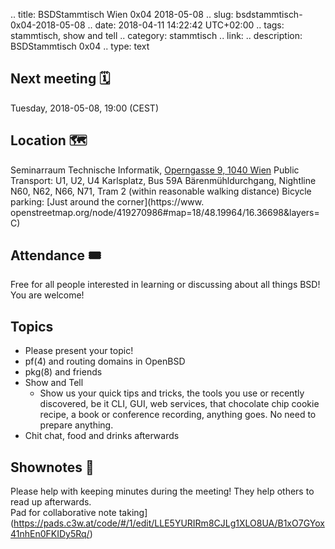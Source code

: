 .. title: BSDStammtisch Wien 0x04 2018-05-08
.. slug: bsdstammtisch-0x04-2018-05-08
.. date: 2018-04-11 14:22:42 UTC+02:00
.. tags: stammtisch, show and tell
.. category: stammtisch
.. link: 
.. description: BSDStammtisch 0x04
.. type: text


## Next meeting 🗓
Tuesday, 2018-05-08, 19:00 (CEST)


## Location 🗺
Seminarraum Technische Informatik, [Operngasse 9, 1040 Wien](https://www.openstreetmap.org/node/419270986#map=18/48.19964/16.36698&layers=C) Public Transport: U1, U2, U4          Karlsplatz, Bus 59A Bärenmühldurchgang, Nightline N60, N62, N66, N71, Tram 2 (within reasonable walking distance) Bicycle parking: [Just around the corner](https://www.           openstreetmap.org/node/419270986#map=18/48.19964/16.36698&layers=C)

## Attendance 🎟
Free for all people interested in learning or discussing about all things BSD! You are welcome!


## Topics 
- Please present your topic!
- pf(4) and routing domains in OpenBSD
- pkg(8) and friends
- Show and Tell
	- Show us your quick tips and tricks, the tools you use or recently discovered, be it CLI, GUI, web services, that chocolate chip cookie recipe, a book or conference recording, anything goes. No need to prepare anything.
- Chit chat, food and drinks afterwards


## Shownotes 📝
Please help with keeping minutes during the meeting! They help others to read up afterwards.  
Pad for collaborative note taking](https://pads.c3w.at/code/#/1/edit/LLE5YURIRm8CJLg1XLO8UA/B1xO7GYox41nhEn0FKIDy5Rq/)
